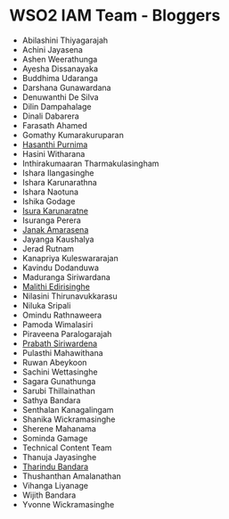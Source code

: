 # WSO2 IAM Team - Bloggers

* Abilashini Thiyagarajah
* Achini Jayasena
* Ashen Weerathunga
* Ayesha Dissanayaka
* Buddhima Udaranga
* Darshana Gunawardana 
* Denuwanthi De Silva
* Dilin Dampahalage
* Dinali Dabarera
* Farasath Ahamed
* Gomathy Kumarakuruparan
* [Hasanthi Purnima](https://medium.com/@hasanthipurnimadissanayake)
* Hasini Witharana
* Inthirakumaaran Tharmakulasingham
* Ishara Ilangasinghe
* Ishara Karunarathna
* Ishara Naotuna
* Ishika Godage
* [Isura Karunaratne](https://medium.com/@isurakarunaratne)
* Isuranga Perera
* [Janak Amarasena](https://medium.com/@janakda)
* Jayanga Kaushalya
* Jerad Rutnam
* Kanapriya Kuleswararajan
* Kavindu Dodanduwa
* Maduranga Siriwardana
* [Malithi Edirisinghe](http://malithiedirisinghe.blogspot.com)
* Nilasini Thirunavukkarasu
* Niluka Sripali
* Omindu Rathnaweera
* Pamoda Wimalasiri
* Piraveena Paralogarajah
* [Prabath Siriwardena](http://blog.facilelogin.com)
* Pulasthi Mahawithana
* Ruwan Abeykoon
* Sachini Wettasinghe
* Sagara Gunathunga
* Sarubi Thillainathan
* Sathya Bandara 
* Senthalan Kanagalingam
* Shanika Wickramasinghe
* Sherene Mahanama
* Sominda Gamage
* Technical Content Team
* Thanuja Jayasinghe
* [Tharindu Bandara](https://medium.com/identity-unlocked)
* Thushanthan Amalanathan
* Vihanga Liyanage
* Wijith Bandara
* Yvonne Wickramasinghe
